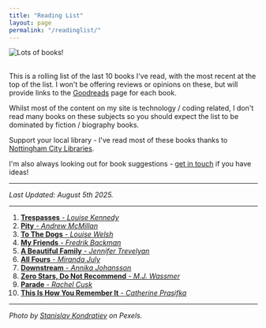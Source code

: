 ```yaml
---
title: "Reading List"
layout: page
permalink: "/readinglist/"
---
```

<div class="container">
    <div class="row">
        <div class="col-md-12">
            <img src="{{site.baseurl}}/assets/images/readinglistbanner.jpg" class="img-fluid" alt="Lots of books!">
        </div>
    </div>
    <div class="row">
        <div class="col-md-12">
            <br/>
            <p>This is a rolling list of the last 10 books I've read, with the most recent at the top of the list.  I won't be offering reviews or opinions on these, but will provide links to the <a href="https://www.goodreads.com/" target="_blank">Goodreads</a> page for each book.</p>
            <p>Whilst most of the content on my site is technology / coding related, I don't read many books on these subjects so you should expect the list to be dominated by fiction / biography books.</p>
            <p>Support your local library - I've read most of these books thanks to <a href="https://www.nottinghamcitylibraries.co.uk/" target="_blank">Nottingham City Libraries</a>.</p>
            <p>I'm also always looking out for book suggestions - <a href="/contact">get in touch</a> if you have ideas!</p>
            <hr/>
            <p><i>Last Updated: August 5th 2025.</i></p>
            <hr/>
            <ol>
                <li><a href="https://www.goodreads.com/book/show/60417483-trespasses" target="_blank"><b>Trespasses</b> - <i>Louise Kennedy</i></a></li>  
                <li><a href="https://www.goodreads.com/book/show/126033230-pity" target="_blank"><b>Pity</b> - <i>Andrew McMillan</i></a></li>  
                <li><a href="https://www.goodreads.com/en/book/show/181386271-to-the-dogs" target="_blank"><b>To The Dogs</b> - <i>Louise Welsh</i></a></li> 
                <li><a href="https://www.goodreads.com/book/show/217163697-my-friends" target="_blank"><b>My Friends</b> - <i>Fredrik Backman</i></a></li> 
                <li><a href="https://www.goodreads.com/book/show/219520685-a-beautiful-family" target="_blank"><b>A Beautiful Family</b> - <i>Jennifer Trevelyan</i></a></li> 
                <li><a href="https://www.goodreads.com/book/show/197798168-all-fours" target="_blank"><b>All Fours</b> - <i>Miranda July</i></a></li> 
                <li><a href="https://www.goodreads.com/en/book/show/206998235-downstream" target="_blank"><b>Downstream</b> - <i>Annika Johansson</i></a></li>  
                <li><a href="https://www.goodreads.com/book/show/200174139-zero-stars-do-not-recommend" target="_blank"><b>Zero Stars, Do Not Recommend</b> - <i>M.J. Wassmer</i></a></li>   
                <li><a href="https://www.goodreads.com/book/show/195790675-parade" target="_blank"><b>Parade</b> - <i>Rachel Cusk</i></a></li>   
                <li><a href="https://www.goodreads.com/book/show/202065852-this-is-how-you-remember-it" target="_blank"><b>This Is How You Remember It</b> - <i>Catherine Prasifka</i></a></li>   
            </ol>
            <hr/>
            <p><i>Photo by <a href="https://www.pexels.com/photo/books-on-wooden-shelves-inside-library-2908984/" target="_blank">Stanislav Kondratiev</a> on Pexels.</i></p>
         </div>
   </div>
</div>
